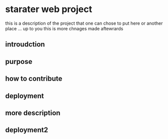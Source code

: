 # starater web project
this is a description of the project that one can chose to put here or another place ... up to you
this is more chnages made aftewrards

## introudction
## purpose
## how to contribute
## deployment
## more description
## deployment2